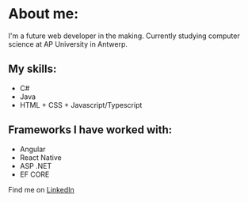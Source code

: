 # About me:
I'm a future web developer in the making.
Currently studying computer science at AP University in Antwerp.

## My skills:
- C#
- Java
- HTML + CSS + Javascript/Typescript

## Frameworks I have worked with:
- Angular
- React Native
- ASP .NET
- EF CORE
  
Find me on [LinkedIn](https://www.linkedin.com/in/bas-de-meurichy-668314298/)
